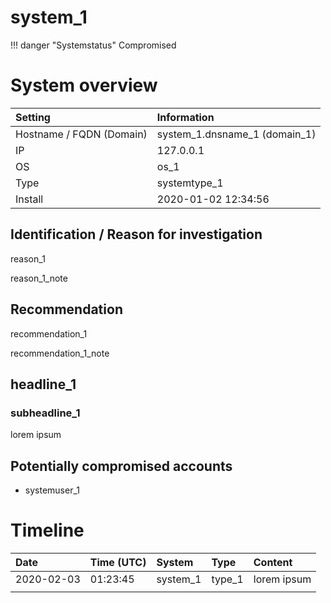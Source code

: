 # system_1

!!! danger "Systemstatus"
    Compromised
# System overview

| Setting  | Information |
|:---------|:------------|
| Hostname / FQDN (Domain) | system_1.dnsname_1 (domain_1) |
| IP | 127.0.0.1 |
| OS | os_1 |
| Type | systemtype_1 |
| Install | 2020-01-02 12:34:56 |

## Identification / Reason for investigation

reason_1

reason_1_note

## Recommendation

recommendation_1

recommendation_1_note

## headline_1

### subheadline_1

lorem ipsum

## Potentially compromised accounts

* systemuser_1

# Timeline

| Date     | Time (UTC)  | System      | Type        | Content     |
|:---------|:------------|:------------|:------------|:------------|
| 2020-02-03 | 01:23:45 | system_1 | type_1 | lorem ipsum|
| | | | | |

